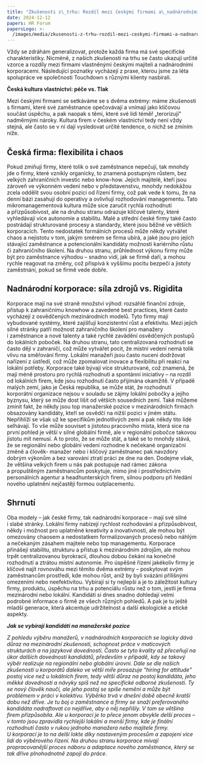 ```yaml
---
title: "Zkušenosti z\_trhu: Rozdíl mezi českými firmami a\_nadnárodními korporacemi"
date: 2024-12-12
papers: HR Forum
papersLogo: >-
  /images/media/zkusenosti-z-trhu-rozdil-mezi-ceskymi-firmami-a-nadnarodnimi-korporacemi/papersLogo.png
---
```

Vždy se zdráhám generalizovat, protože každá firma má své specifické charakteristiky. Nicméně, z&nbsp;našich zkušeností na trhu se často ukazují určité vzorce a&nbsp;rozdíly mezi firmami vlastněnými českými majiteli a&nbsp;nadnárodními korporacemi. Následující poznatky vycházejí z&nbsp;praxe, kterou jsme za léta spolupráce ve společnosti Touchdown s&nbsp;různými klienty nasbírali.

**Česká kultura vlastnictví: péče vs. Tlak**

Mezi českými firmami se setkáváme se s dvěma extrémy: máme zkušenosti s&nbsp;firmami, které své zaměstnance opečovávají a&nbsp;vnímají jako klíčovou součást úspěchu, a&nbsp;pak naopak s&nbsp;těmi, které své lidi téměř „terorizují" nadměrnými nároky. Kultura firem v&nbsp;českém vlastnictví&nbsp;tedy není vždy stejná, ale často se v&nbsp;ní dají vysledovat určité tendence, o&nbsp;nichž se zmíním níže.&nbsp;

## **Česká firma: flexibilita i&nbsp;chaos**

Pokud zmiňuji firmy, které tolik o&nbsp;své zaměstnance nepečují, tak mnohdy jde o&nbsp;firmy, které vznikly organicky, to znamená postupným růstem, bez velkých zahraničních investic nebo know-how. Jejich majitelé, kteří jsou zároveň ve výkonném vedení nebo v&nbsp;představenstvu, mnohdy nedokážou zcela oddělit svou osobní pozici od řízení firmy, což pak vede k&nbsp;tomu, že na denní bázi zasahují do operativy a&nbsp;ovlivňují rozhodování managementu. Tato mikromanagementová&nbsp;kultura může sice zaručit rychlá rozhodnutí a&nbsp;přizpůsobivost, ale na druhou stranu odrazuje klíčové talenty, které vyhledávají více autonomie a&nbsp;stabilitu. Malé a&nbsp;střední české firmy také často postrádají strukturované procesy a&nbsp;standardy, které jsou běžné ve větších korporacích. Tento nedostatek formálních procesů&nbsp;může někdy vytvářet chaos a&nbsp;nejistotu v&nbsp;tom, jakým směrem se firma ubírá, a&nbsp;jaké jsou pro jejich stávající zaměstnance a&nbsp;potencionální kandidáty možnosti kariérního růstu či zahraničního školení. Na druhou stranu, průhlednost výkonu firmy může být pro zaměstnance výhodou&nbsp;– snadno vidí, jak se firmě daří, a&nbsp;mohou rychle reagovat na změny, což přispívá k&nbsp;vyššímu pocitu bezpečí a&nbsp;jistoty zaměstnání, pokud se firmě vede dobře.

## **Nadnárodní korporace: síla zdrojů vs. Rigidita**

Korporace mají na své straně množství výhod: rozsáhlé finanční zdroje, přístup k&nbsp;zahraničnímu knowhow&nbsp;a&nbsp;zavedené best practices, které často vycházejí z&nbsp;osvědčených mezinárodních modelů. Tyto firmy mají vybudované systémy, které zajišťují konzistentní růst a&nbsp;efektivitu. Mezi jejich silné stránky patří možnost zahraničního školení pro manažery i&nbsp;zaměstnance a&nbsp;nové talenty a&nbsp;také rychlé zavádění osvědčených postupů do lokálních poboček. Na druhou stranu, tato centralizovaná rozhodnutí&nbsp;se často dějí v&nbsp;zahraničí, což může vytvářet pocit, že místní vedení nemá tolik vlivu na směřování firmy. Lokální manažeři jsou často nuceni dodržovat nařízení z&nbsp;ústředí, což může zpomalovat inovace a&nbsp;flexibilitu při reakci na lokální potřeby. Korporace také bývají více strukturované, což znamená, že mají méně prostoru pro rychlá rozhodnutí&nbsp;a&nbsp;spontánní iniciativy&nbsp;– na rozdíl od lokálních firem, kde jsou rozhodnutí často přijímána okamžitě. V&nbsp;případě malých zemí, jako je Česká republika, se může stát, že rozhodnutí korporátní organizace nejsou v souladu se zájmy lokální pobočky a jejího byznysu, který se může dost lišit od větších sousedních zemí. Také můžeme zmínit fakt, že někdy jsou top manažerské pozice v&nbsp;mezinárodních firmách obsazovány kandidáty, kteří se osvědčí na nižší pozici v&nbsp;jiném státu. Nepřihlíží se však už ke specifikům jednotlivých zemí a&nbsp;pak někdy tito lidé selhávají. To vše může souviset s&nbsp;jistotou pracovního místa, která sice na první pohled je větší v&nbsp;silné globální firmě, ale v&nbsp;regionální pobočce takovou jistotu mít nemusí. A&nbsp;to proto, že se může stát, a&nbsp;také se to mnohdy stává, že se regionální nebo globální vedení rozhodne k&nbsp;nečekané organizační změně a&nbsp;člověk- manažer nebo i&nbsp;klíčový zaměstnanec pak navzdory dobrým výkonům a&nbsp;bez varování ztratí práci ze dne na den. Dodejme však, že většina velkých firem u&nbsp;nás pak postupuje nad rámec zákona a&nbsp;propuštěným zaměstnancům poskytuje, mimo jiné i&nbsp;prostřednictvím personálních agentur a&nbsp;headhunterských firem, silnou podporu při hledání nového uplatnění nejčastěji formou outplacementu.

## **Shrnutí**

Oba modely&nbsp;– jak české firmy, tak nadnárodní korporace – mají své silné i&nbsp;slabé stránky. Lokální firmy&nbsp;nabízejí rychlost rozhodování a&nbsp;přizpůsobivost, někdy i&nbsp;možnost pro uplatněné kreativity a&nbsp;inovativnosti, ale mohou být omezovány chaosem a nedostatkem formalizovaných procesů nebo náhlým a nečekaným zásahem majitele nebo top managementu. Korporace přinášejí stabilitu, strukturu a&nbsp;přístup k&nbsp;mezinárodním zdrojům, ale mohou trpět centralizovanou byrokracií, dlouhou dobou čekání na konečné rozhodnutí a&nbsp;ztrátou místní autonomie. Pro úspěšné řízení jakékoliv firmy je klíčové najít rovnováhu mezi těmito dvěma extrémy – poskytovat svým zaměstnancům prostředí, kde mohou růst, aniž by byli svázáni přílišnými omezeními nebo neefektivitou. Vybírají si ty nejlepší a&nbsp;je to záležitost kultury firmy, produktu, úspěchu na trhu a&nbsp;potenciálu růstu než o&nbsp;tom, jestli je firma mezinárodní nebo lokální. Kandidáti si dnes snadno dohledají velmi podrobné informace o&nbsp;firmě ze všech různých pohledů. A pak je tu ještě mladší generace, která akcentuje udržitelnost a&nbsp;další ekologické a&nbsp;etické aspekty.

***Jak se vybírají kandidáti na manažerské pozice***

*Z&nbsp;pohledu výběru manažerů, v&nbsp;nadnárodních korporacích se logicky dává důraz na mezinárodní zkušenosti, schopnost práce v&nbsp;maticových strukturách a&nbsp;na jazykové dovednosti. Často se tyto kvality až přeceňují na úkor dalších dovedností kandidátů, především v&nbsp;případě, kdy se takový výběr realizuje na regionální nebo globální úrovni. Dále se dle našich zkušeností u&nbsp;korporátů daleko ve větší míře prosazuje "hiring for attitude" postoj více než u&nbsp;lokálních firem, tedy větší důraz na postoj kandidáta, jeho měkké dovednosti a&nbsp;návyky spíš než na specifické odborné zkušenosti. Ty se nový člověk naučí, ale jeho postoj se spíše nemění a&nbsp;může být problémem v&nbsp;práci v&nbsp;kolektivu. Výběrko trvá v&nbsp;dnešní době obecně kratší dobu než dříve. Je tu boj o&nbsp;zaměstnance a&nbsp;firmy se snaží preferovaného kandidáta nadraftovat co nejdříve, aby o&nbsp;něj nepřišly. V&nbsp;tom se většina firem přizpůsobila. Ale u&nbsp;korporací je to přece jenom obvykle delší proces – v&nbsp;tomto jsou zpravidla rychlejší lokální a&nbsp;menší firmy, kde je finální rozhodnutí často v&nbsp;rukou jednoho manažera nebo majitele firmy. U&nbsp;korporací je to na delší lokte díky nastaveným procesům a&nbsp;zapojení více lidí do výběrového řízení. Na druhou stranu korporace mívají propracovanější proces náboru a&nbsp;adaptace nového zaměstnance, který se tak dříve plnohodnotně zapojí do práce*.
